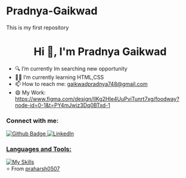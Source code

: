 # Pradnya-Gaikwad
This is my first repository
 <h1 align="center">Hi 👋, I'm Pradnya Gaikwad</h1>

- 🔍 I’m currently Im searching new opportunity
- 👩‍💻 I’m currently learning HTML,CSS
- 📫 How to reach me: gaikwadpradnya748@gmail.com
- 😄 My Work: https://www.figma.com/design/IlKg2HIe4UuPviTunrt7xg/foodway?node-id=0-1&t=PY4mJwiz3Dq0BTxd-1
### Connect with me:
<div id="badges">
  <a href="https://github.com/praharsh0507">
    <img src="https://img.shields.io/badge/Github-white?style=for-the-badge&logo=Github&logoColor=black" alt="Github Badge"/>
  </a>
  <a href="(https://www.linkedin.com/in/pradnya-powar-b93660261?utm_source=share&utm_campaign=share_via&utm_content=profile&utm_medium=android_app)">
    <img src="https://img.shields.io/badge/LinkedIn-blue?style=for-the-badge&logo=LinkedIn&logoColor=white" alt="LinkedIn"/>
</div>

### Languages and Tools:
[![My Skills](https://skillicons.dev/icons?i=photoshop,github,figma)](https://skillicons.dev)
<br>
⭐️ From [praharsh0507](https://github.com/praharsh0507)
